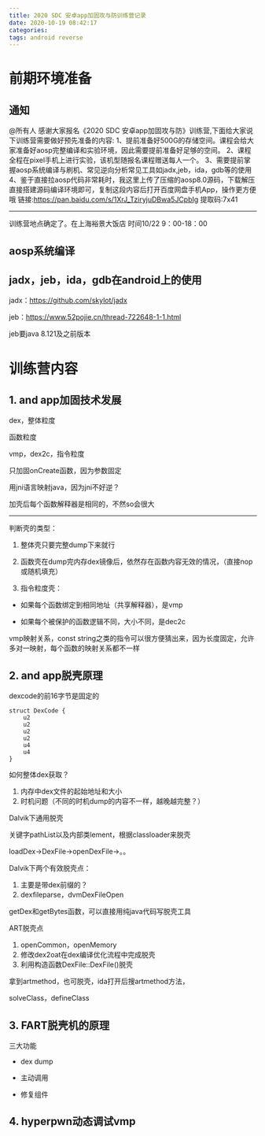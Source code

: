 ```yaml
---
title: 2020 SDC 安卓app加固攻与防训练营记录
date: 2020-10-19 08:42:17
categories:
tags: android reverse
---
```


# 前期环境准备

## 通知

@所有人
感谢大家报名《2020 SDC 安卓app加固攻与防》训练营,下面给大家说下训练营需要做好预先准备的内容:
1、提前准备好500G的存储空间。课程会给大家准备好aosp完整编译和实验环境，因此需要提前准备好足够的空间。
2、课程全程在pixel手机上进行实验，该机型随报名课程赠送每人一个。
3、需要提前掌握aosp系统编译与刷机、常见逆向分析常见工具如jadx,jeb，ida，gdb等的使用
4、鉴于直接拉aosp代码非常耗时，我这里上传了压缩的aosp8.0源码，下载解压直接搭建源码编译环境即可，复制这段内容后打开百度网盘手机App，操作更方便哦 链接:https://pan.baidu.com/s/1XrJ_TziryjuDBwa5JCpbIg 提取码:7x41

---

训练营地点确定了。在上海裕景大饭店
时间10/22  9：00-18：00



## aosp系统编译





## jadx，jeb，ida，gdb在android上的使用

jadx：https://github.com/skylot/jadx

jeb：https://www.52pojie.cn/thread-722648-1-1.html

jeb要java 8.121及之前版本



# 训练营内容

## 1. and app加固技术发展

dex，整体粒度

函数粒度

vmp，dex2c，指令粒度



只加固onCreate函数，因为参数固定

用jni语言映射java，因为jni不好逆？



加壳后每个函数解释器是相同的，不然so会很大

---

判断壳的类型：

1. 整体壳只要完整dump下来就行



2. 函数壳在dump完内存dex镜像后，依然存在函数内容无效的情况，（直接nop或随机填充）



3. 指令粒度壳：

* 如果每个函数绑定到相同地址（共享解释器），是vmp

* 如果每个被保护的函数逻辑不同，大小不同，是dec2c



vmp映射关系，const string之类的指令可以很方便猜出来，因为长度固定，允许多对一映射，每个函数的映射关系都不一样



## 2. and app脱壳原理

dexcode的前16字节是固定的

```
struct DexCode {
	u2
	u2
	u2
	u2
	u4
	u4
}
```





如何整体dex获取？

1. 内存中dex文件的起始地址和大小
2. 时机问题（不同的时机dump的内容不一样，越晚越完整？）



Dalvik下通用脱壳

关键字pathList以及内部类lement，根据classloader来脱壳



loadDex->DexFile->openDexFile->。。



Dalvik下两个有效脱壳点：

1. 主要是带dex前缀的？
2. dexfileparse，dvmDexFileOpen



getDex和getBytes函数，可以直接用纯java代码写脱壳工具





ART脱壳点

1. openCommon，openMemory
2. 修改dex2oat在dex编译优化流程中完成脱壳
3. 利用构造函数DexFile::DexFile()脱壳



拿到artmethod，也可脱壳，ida打开后搜artmethod方法，



solveClass，defineClass



## 3. FART脱壳机的原理

三大功能

* dex dump

* 主动调用

* 修复组件







## 4. hyperpwn动态调试vmp